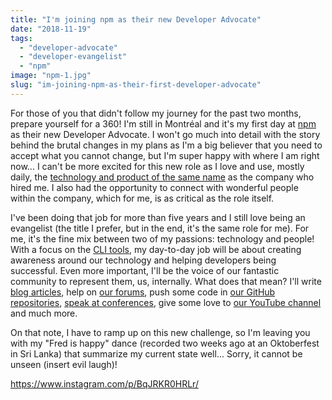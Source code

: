 ```yaml
---
title: "I'm joining npm as their new Developer Advocate"
date: "2018-11-19"
tags: 
  - "developer-advocate"
  - "developer-evangelist"
  - "npm"
image: "npm-1.jpg"
slug: "im-joining-npm-as-their-first-developer-advocate"
---
```


For those of you that didn't follow my journey for the past two months, prepare yourself for a 360! I'm still in Montréal and it's my first day at [npm](https://www.npmjs.com/about) as their new Developer Advocate. I won't go much into detail with the story behind the brutal changes in my plans as I'm a big believer that you need to accept what you cannot change, but I'm super happy with where I am right now... I can't be more excited for this new role as I love and use, mostly daily, the [technology and product of the same name](https://www.npmjs.com/) as the company who hired me. I also had the opportunity to connect with wonderful people within the company, which for me, is as critical as the role itself.

I've been doing that job for more than five years and I still love being an evangelist (the title I prefer, but in the end, it's the same role for me). For me, it's the fine mix between two of my passions: technology and people! With a focus on the [CLI tools](https://github.com/npm/cli), my day-to-day job will be about creating awareness around our technology and helping developers being successful. Even more important, I'll be the voice of our fantastic community to represent them, us, internally. What does that mean? I'll write [blog articles](https://blog.npmjs.org/), help on [our forums](https://npm.community/), push some code in [our GitHub repositories](https://github.com/npm), [speak at conferences](http://fred.dev/speaking/), give some love to [our YouTube channel](https://www.youtube.com/channel/UCK71Wk0I45SLTSXQA23GdIw) and much more.

On that note, I have to ramp up on this new challenge, so I'm leaving you with my "Fred is happy" dance (recorded two weeks ago at an Oktoberfest in Sri Lanka) that summarize my current state well... Sorry, it cannot be unseen (insert evil laugh)!

https://www.instagram.com/p/BqJRKR0HRLr/
